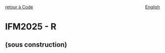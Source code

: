 <a href="../../code#ifm2025" target="_self" style="float: left;"> retour à Code </a>
<a href="https://cffdrs.github.io/website_en/code/FWI2025_R" target="_self" style="float: right;"> English </a>
<br>

# IFM2025 - R

## (sous construction)
